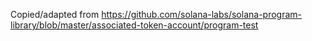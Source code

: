 Copied/adapted from https://github.com/solana-labs/solana-program-library/blob/master/associated-token-account/program-test
